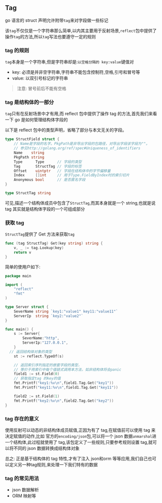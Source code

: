 ## Tag

go 语言的 struct 声明允许附带`tag`来对字段做一些标记

该`tag`不仅仅是一个字符串那么简单,以内其主要用于反射场景,`reflect`包中提供了操作`tag`的方法,所以`tag`写法也要遵守一定的规则

### tag 的规则

`tag`本身是一个字符串,但是字符串却是:`以空格分隔的 key:value`键值对

-  key: 必须是并非空字符串,字符串不能包含控制符,空格,引号和冒号等
- value: 以双引号标记的字符串

> 注意: 冒号前后不能有空格

### tag 是结构体的一部分

`tag`只有在反射场景中才有用,而 reflect 包中提供了操作 tag 的方法,首先我们来看一下 go 是如何管理结构体字段的

以下是 reflect 包中的类型声明，省略了部分与本文无关的字段。

```go
type StructField struct {
    // Name是字段的名字。PkgPath是非导出字段的包路径，对导出字段该字段为""。
    // 参见http://golang.org/ref/spec#Uniqueness_of_identifiers
    Name    string
    PkgPath string
    Type      Type      // 字段的类型
    Tag       StructTag // 字段的标签
    Offset    uintptr   // 字段在结构体中的字节偏移量
    Index     []int     // 用于Type.FieldByIndex时的索引切片
    Anonymous bool      // 是否匿名字段
}

type StructTag string
```

可见,描述一个结构体成员中包含了`StructTag`,而其本身就是一个 string,也就是说 tag 其实就是结构体字段的一个可组成部分

### 获取 tag

`StructTag`提供了 Get 方法来获取`tag`

```go
func (tag StructTag) Get(key string) string {
	v, _ := tag.Lookup(key)
	return v
}
```

简单的使用户如下:

```go
package main

import (
	"reflect"
	"fmt"
)

type Server struct {
	SeverName string `key1:"value1" key11:"value11"`
	ServerIp  string `key2:"value2"`
}

func main() {
	s := Server{
		SeverName:"http",
		ServerIp:"127.0.0.1",
	}
  // 返回结构体对象的类型
	st := reflect.TypeOf(s)

	// 返回索引序列指定的嵌套字段的类型，
	// 等价于用索引中每个值链式调用本方法，如非结构体将会panic
	field1 := st.Field(0)
	// 获取指定tag 的key的值
	fmt.Printf("key1:%v\n",field1.Tag.Get("key1"))
	fmt.Printf("key11:%v\n",field1.Tag.Get("key11"))

	field2 := st.Field(1)
	fmt.Printf("key2:%v\n",field2.Tag.Get("key2"))
}
```

### tag 存在的意义

使用反射可以动态的非结构体成员赋值,正因为有了 tag,在赋值前可以使用 tag 来决定赋值的动作,比如 官方的`encoding/json`包,可以将一个 json 数据`unmarshal`进一个结构体,此过程就使用了 tag,该包定义了一些规则,只要参考规则设置 tag,就可以将不同的 json 数据转换成结构体对象

总之: 正是基于结构体的 tag 特性,才有了注入 json和orm 等等应用,我们自己也可以定义另一种tag规则,来处理一下我们特有的数据



### tag 的常见用法

- json 数据解析
- ORM 映射等

